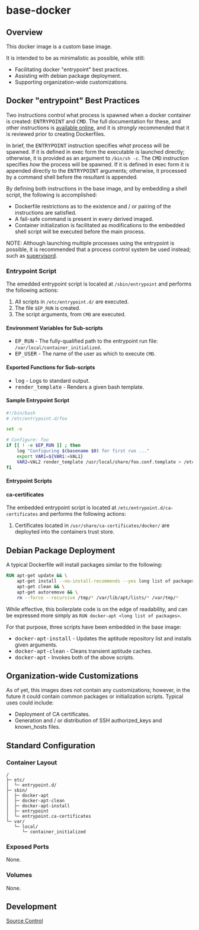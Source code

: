 # base-docker

## Overview

This docker image is a custom base image.

It is intended to be as minimalistic as possible, while still:

* Facilitating docker "entrypoint" best practices.
* Assisting with debian package deployment.
* Supporting organization-wide customizations.

## Docker "entrypoint" Best Practices

Two instructions control what process is spawned when a docker container is created: <tt>ENTRYPOINT</tt> and <tt>CMD</tt>. The full documentation for these, and other instructions is [available online](https://docs.docker.com/reference/builder/), and it is *strongly* recommended that it is reviewed prior to creating Dockerfiles.

In brief, the <tt>ENTRYPOINT</tt> instruction specifies _what_ process will be spawned. If it is defined in exec form the executable is launched directly; otherwise, it is provided as an argument to `/bin/sh -c`. The <tt>CMD</tt> instruction specifies _how_ the process will be spawned. If it is defined in exec form it is appended directly to the <tt>ENTRYPOINT</tt> arguments; otherwise, it processed by a command shell before the resultant is appended.

By defining both instructions in the base image, and by embedding a shell script, the following is accomplished:

* Dockerfile restrictions as to the existence and / or pairing of the instructions are satisfied.
* A fail-safe command is present in every derived imaged.
* Container initialization is facilitated as modifications to the embedded shell script will be executed before the main process.

NOTE: Although launching multiple processes using the entrypoint is possible, it is recommended that a process control system be used instead; such as [supervisord](http://supervisord.org/).

### Entrypoint Script

The emedded entrypoint script is located at `/sbin/entrypoint` and performs the following actions:

1. All scripts in `/etc/entrypoint.d/` are executed.
2. The file `$EP_RUN` is created.
3. The script arguments, from `CMD` are executed.

#### Environment Variables for Sub-scripts

* <tt>EP_RUN</tt> - The fully-qualified path to the entrypoint run file: `/var/local/container_initialized`.
* <tt>EP_USER</tt> - The name of the user as which to execute `CMD`.

#### Exported Functions for Sub-scripts

* <tt>log</tt> - Logs to standard output.
* <tt>render_template</tt> - Renders a given bash template.

#### Sample Entrypoint Script

```bash
#!/bin/bash
# /etc/entrypoint.d/foo

set -e

# Configure: foo
if [[ ! -e $EP_RUN ]] ; then
	log "Configuring $(basename $0) for first run ..."
	export VAR1=${VAR1:=VAL1}
	VAR2=VAL2 render_template /usr/local/share/foo.conf.template > /etc/foo/foo.conf
fi
```

#### Entrypoint Scripts

#### ca-certificates

The embedded entrypoint script is located at `/etc/entrypoint.d/ca-certificates` and performs the following actions:

1. Certificates located in `/usr/share/ca-certificates/docker/` are deployted into the containers trust store.

## Debian Package Deployment

A typical Dockerfile will install packages similar to the following:

```dockerfile
RUN apt-get update && \
	apt-get install --no-install-recommends --yes long list of packages && \
	apt-get clean && \
	apt-get autoremove && \
	rm --force --recursive /tmp/* /var/lib/apt/lists/* /var/tmp/*
```

While effective, this boilerplate code is on the edge of readability, and can be expressed more simply as `RUN docker-apt <long list of packages>`.

For that purpose, three scripts have been embedded in the base image:

* <tt>docker-apt-install</tt> - Updates the aptitude repository list and installs given arguments.
* <tt>docker-apt-clean</tt> - Cleans transient aptitude caches.
* <tt>docker-apt</tt> - Invokes both of the above scripts.

## Organization-wide Customizations

As of yet, this images does not contain any customizations; however, in the future it could contain common packages or initialization scripts. Typical uses could include:

* Deployment of CA certificates.
* Generation and / or distribution of SSH authorized_keys and known_hosts files.

## Standard Configuration

### Container Layout

```
/
├─ etc/
│  └─ entrypoint.d/
├─ sbin/
│  ├─ docker-apt
│  ├─ docker-apt-clean
│  ├─ docker-apt-install
│  ├─ entrypoint
│  └─ entrypoint.ca-certificates
└─ var/
   └─ local/
      └─ container_initialized
```

### Exposed Ports

None.

### Volumes

None.

## Development

[Source Control](https://github.com/crashvb/base-docker)

